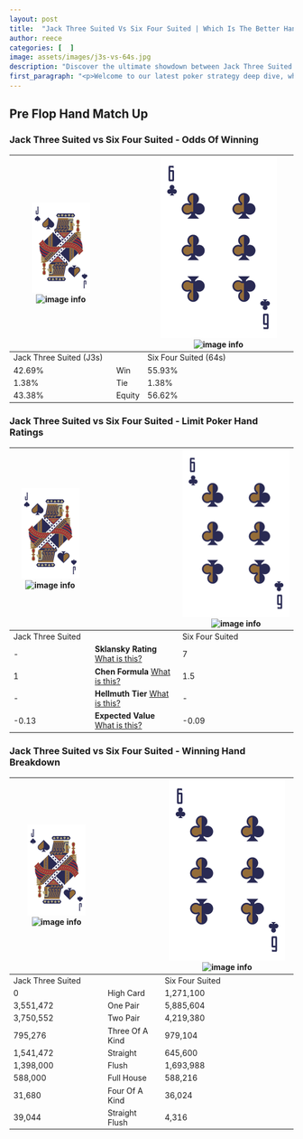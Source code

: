 ```yaml
---
layout: post
title:  "Jack Three Suited Vs Six Four Suited | Which Is The Better Hand In Poker? A Complete Guide"
author: reece
categories: [  ]
image: assets/images/j3s-vs-64s.jpg
description: "Discover the ultimate showdown between Jack Three Suited and Six Four Suited in poker! Uncover the odds, strategies, and scenarios where one hand triumphs over the other. Get ready to up your poker game with this thrilling analysis."
first_paragraph: "<p>Welcome to our latest poker strategy deep dive, where we're pitting two distinct hands against each other in a high-stakes showdown: Jack Three Suited vs Six Four Suited.</p><p>In the dynamic world of poker, every decision counts, and knowing which hand holds the upper hand is key to your success at the table.</p><p>In this article, we'll dissect these two hands, explore the scenarios where one dominates the other, and equip you with the knowledge to make strategic choices that can tip the odds in your favor.</p><p>Get ready to unravel the intriguing dynamics of these poker hands and elevate your game to new heights.</p>"
---
```




[comment]: # (sp0)

## Pre Flop Hand Match Up

<div class="table hand-ratings" markdown="1"> 



### Jack Three Suited vs Six Four Suited - Odds Of Winning


    
| ![image info](assets/images/hand1/J.png) ![image info](assets/images/hand1/3s.png) |  | ![image info](assets/images/hand2/6.png) ![image info](assets/images/hand2/4s.png) |
| -------- | -------- | -------- |
| Jack Three Suited (J3s) |  | Six Four Suited (64s) |
| 42.69% | Win | 55.93% |
| 1.38% | Tie | 1.38% |
| 43.38% | Equity | 56.62% |




[comment]: # (sp1)



### Jack Three Suited vs Six Four Suited - Limit Poker Hand Ratings


    
| ![image info](assets/images/hand1/J.png) ![image info](assets/images/hand1/3s.png) |  | ![image info](assets/images/hand2/6.png) ![image info](assets/images/hand2/4s.png) |
| -------- | -------- | -------- |
| Jack Three Suited |  | Six Four Suited |
| - | **Sklansky Rating** [What is this?](/sklansky-rating-explained) | 7 |
| 1 | **Chen Formula** [What is this?](/chen-formula-explained) | 1.5 |
| - | **Hellmuth Tier** [What is this?](/Hellmuth-tier-explained) | - |
| -0.13 | **Expected Value** [What is this?](/expected-value-explained) | -0.09 |




[comment]: # (sp2)



### Jack Three Suited vs Six Four Suited - Winning Hand Breakdown


    
| ![image info](assets/images/hand1/J.png) ![image info](assets/images/hand1/3s.png) |  | ![image info](assets/images/hand2/6.png) ![image info](assets/images/hand2/4s.png) |
| -------- | -------- | -------- |
| Jack Three Suited |  | Six Four Suited |
| 0 | High Card | 1,271,100 |
| 3,551,472 | One Pair | 5,885,604 |
| 3,750,552 | Two Pair | 4,219,380 |
| 795,276 | Three Of A Kind | 979,104 |
| 1,541,472 | Straight | 645,600 |
| 1,398,000 | Flush | 1,693,988 |
| 588,000 | Full House | 588,216 |
| 31,680 | Four Of A Kind | 36,024 |
| 39,044 | Straight Flush | 4,316 |




[comment]: # (sp3)



</div>

[comment]: # (sp4)



[comment]: # (sp5)

